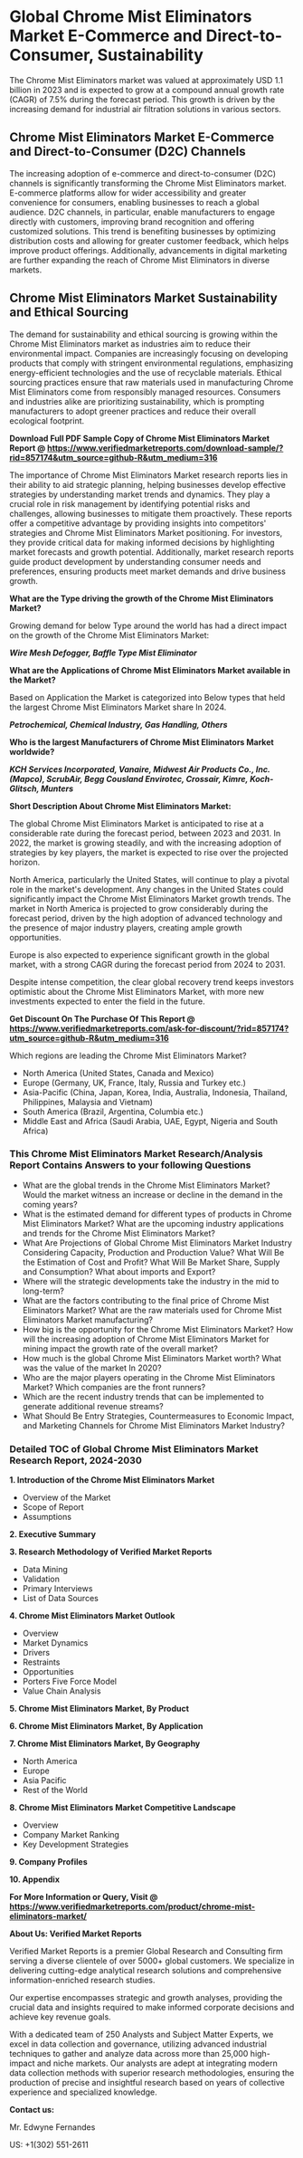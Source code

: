 <h1>Global Chrome Mist Eliminators Market E-Commerce and Direct-to-Consumer, Sustainability</h1><p class=""><p>The Chrome Mist Eliminators market was valued at approximately USD 1.1 billion in 2023 and is expected to grow at a compound annual growth rate (CAGR) of 7.5% during the forecast period. This growth is driven by the increasing demand for industrial air filtration solutions in various sectors.</p><h2>Chrome Mist Eliminators Market E-Commerce and Direct-to-Consumer (D2C) Channels</h2><p>The increasing adoption of e-commerce and direct-to-consumer (D2C) channels is significantly transforming the Chrome Mist Eliminators market. E-commerce platforms allow for wider accessibility and greater convenience for consumers, enabling businesses to reach a global audience. D2C channels, in particular, enable manufacturers to engage directly with customers, improving brand recognition and offering customized solutions. This trend is benefiting businesses by optimizing distribution costs and allowing for greater customer feedback, which helps improve product offerings. Additionally, advancements in digital marketing are further expanding the reach of Chrome Mist Eliminators in diverse markets.</p><h2>Chrome Mist Eliminators Market Sustainability and Ethical Sourcing</h2><p>The demand for sustainability and ethical sourcing is growing within the Chrome Mist Eliminators market as industries aim to reduce their environmental impact. Companies are increasingly focusing on developing products that comply with stringent environmental regulations, emphasizing energy-efficient technologies and the use of recyclable materials. Ethical sourcing practices ensure that raw materials used in manufacturing Chrome Mist Eliminators come from responsibly managed resources. Consumers and industries alike are prioritizing sustainability, which is prompting manufacturers to adopt greener practices and reduce their overall ecological footprint.</p></p><p class=""><strong>Download Full PDF Sample Copy of Chrome Mist Eliminators Market Report @ <a href="https://www.verifiedmarketreports.com/download-sample/?rid=857174&utm_source=github-R&utm_medium=316" target="_blank">https://www.verifiedmarketreports.com/download-sample/?rid=857174&utm_source=github-R&utm_medium=316</a></strong></p><p>The importance of&nbsp;Chrome Mist Eliminators Market research reports lies in their ability to aid strategic planning, helping businesses develop effective strategies by understanding market trends and dynamics. They play a crucial role in risk management by identifying potential risks and challenges, allowing businesses to mitigate them proactively. These reports offer a competitive advantage by providing insights into competitors' strategies and Chrome Mist Eliminators Market positioning. For investors, they provide critical data for making informed decisions by highlighting market forecasts and growth potential. Additionally, market research reports guide product development by understanding consumer needs and preferences, ensuring products meet market demands and drive business growth.</p><p><strong>What are the&nbsp;Type driving the growth of the Chrome Mist Eliminators Market?</strong></p><p id="" class="">Growing demand for below Type around the world has had a direct impact on the growth of the Chrome Mist Eliminators Market:</p><p class=""><em><strong>Wire Mesh Defogger, Baffle Type Mist Eliminator</strong></em></p><p class=""><strong>What are the&nbsp;Applications&nbsp;of Chrome Mist Eliminators Market available in the Market?</strong></p><p id="" class="">Based on Application the Market is categorized into Below types that held the largest Chrome Mist Eliminators Market share In 2024.</p><p class=""><em><strong>Petrochemical, Chemical Industry, Gas Handling, Others</strong></em></p><p class=""><strong>Who is the largest Manufacturers of Chrome Mist Eliminators Market worldwide?</strong></p><p><em><strong>KCH Services Incorporated, Vanaire, Midwest Air Products Co., Inc. (Mapco), ScrubAir, Begg Cousland Envirotec, Crossair, Kimre, Koch-Glitsch, Munters</strong></em></p><p id="" class=""><strong>Short Description About Chrome Mist Eliminators Market:</strong></p><p>The global Chrome Mist Eliminators Market is anticipated to rise at a considerable rate during the forecast period, between 2023 and 2031. In 2022, the market is growing steadily, and with the increasing adoption of strategies by key players, the market is expected to rise over the projected horizon.</p><p>North America, particularly the United States, will continue to play a pivotal role in the market's development. Any changes in the United States could significantly impact the Chrome Mist Eliminators Market growth trends. The market in North America is projected to grow considerably during the forecast period, driven by the high adoption of advanced technology and the presence of major industry players, creating ample growth opportunities.</p><p>Europe is also expected to experience significant growth in the global market, with a strong CAGR during the forecast period from 2024 to 2031.</p><p>Despite intense competition, the clear global recovery trend keeps investors optimistic about the Chrome Mist Eliminators Market, with more new investments expected to enter the field in the future.</p><p id="" class=""><strong>Get Discount On The Purchase Of This Report @ <a href="https://www.verifiedmarketreports.com/ask-for-discount/?rid=857174?utm_source=github-R&utm_medium=316" target="_blank">https://www.verifiedmarketreports.com/ask-for-discount/?rid=857174?utm_source=github-R&utm_medium=316</a></strong></p><p class="">Which regions are leading the Chrome Mist Eliminators Market?</p><ul><li>North America (United States, Canada and Mexico)</li><li>Europe (Germany, UK, France, Italy, Russia and Turkey etc.)</li><li>Asia-Pacific (China, Japan, Korea, India, Australia, Indonesia, Thailand, Philippines, Malaysia and Vietnam)</li><li>South America (Brazil, Argentina, Columbia etc.)</li><li>Middle East and Africa (Saudi Arabia, UAE, Egypt, Nigeria and South Africa)</li></ul><h3 id="" class="">This Chrome Mist Eliminators Market Research/Analysis Report Contains Answers to your following Questions</h3><ul><li>What are the global trends in the Chrome Mist Eliminators Market? Would the market witness an increase or decline in the demand in the coming years?</li><li>What is the estimated demand for different types of products in Chrome Mist Eliminators Market? What are the upcoming industry applications and trends for the Chrome Mist Eliminators Market?</li><li>What Are Projections of Global Chrome Mist Eliminators Market Industry Considering Capacity, Production and Production Value? What Will Be the Estimation of Cost and Profit? What Will Be Market Share, Supply and Consumption? What about imports and Export?</li><li>Where will the strategic developments take the industry in the mid to long-term?</li><li>What are the factors contributing to the final price of Chrome Mist Eliminators Market? What are the raw materials used for Chrome Mist Eliminators Market manufacturing?</li><li>How big is the opportunity for the Chrome Mist Eliminators Market? How will the increasing adoption of Chrome Mist Eliminators Market for mining impact the growth rate of the overall market?</li><li>How much is the global Chrome Mist Eliminators Market worth? What was the value of the market In 2020?</li><li>Who are the major players operating in the Chrome Mist Eliminators Market? Which companies are the front runners?</li><li>Which are the recent industry trends that can be implemented to generate additional revenue streams?</li><li>What Should Be Entry Strategies, Countermeasures to Economic Impact, and Marketing Channels for Chrome Mist Eliminators Market Industry?</li></ul><h3 id="" class="">Detailed TOC of Global Chrome Mist Eliminators Market Research Report, 2024-2030</h3><p id="" class=""><strong>1. Introduction of the Chrome Mist Eliminators Market</strong></p><ul><li>Overview of the Market</li><li>Scope of Report</li><li>Assumptions</li></ul><p id="" class=""><strong>2. Executive Summary</strong></p><p id="" class=""><strong>3. Research Methodology of Verified Market Reports</strong></p><ul><li>Data Mining</li><li>Validation</li><li>Primary Interviews</li><li>List of Data Sources</li></ul><p id="" class=""><strong>4. Chrome Mist Eliminators Market Outlook</strong></p><ul><li>Overview</li><li>Market Dynamics</li><li>Drivers</li><li>Restraints</li><li>Opportunities</li><li>Porters Five Force Model</li><li>Value Chain Analysis</li></ul><p id="" class=""><strong>5. Chrome Mist Eliminators Market, By Product</strong></p><p id="" class=""><strong>6. Chrome Mist Eliminators Market, By Application</strong></p><p id="" class=""><strong>7. Chrome Mist Eliminators Market, By Geography</strong></p><ul><li>North America</li><li>Europe</li><li>Asia Pacific</li><li>Rest of the World</li></ul><p id="" class=""><strong>8. Chrome Mist Eliminators Market Competitive Landscape</strong></p><ul><li>Overview</li><li>Company Market Ranking</li><li>Key Development Strategies</li></ul><p id="" class=""><strong>9. Company Profiles</strong></p><p id="" class=""><strong>10. Appendix</strong></p><p id="" class=""><strong>For More Information or Query, Visit @ <a href="https://www.verifiedmarketreports.com/product/chrome-mist-eliminators-market/" target="_blank">https://www.verifiedmarketreports.com/product/chrome-mist-eliminators-market/</a></strong></p><p id="" class=""><strong>About Us: Verified Market Reports</strong></p><p id="" class="">Verified Market Reports is a premier Global Research and Consulting firm serving a diverse clientele of over 5000+ global customers. We specialize in delivering cutting-edge analytical research solutions and comprehensive information-enriched research studies.</p><p id="" class="">Our expertise encompasses strategic and growth analyses, providing the crucial data and insights required to make informed corporate decisions and achieve key revenue goals.</p><p id="" class="">With a dedicated team of 250 Analysts and Subject Matter Experts, we excel in data collection and governance, utilizing advanced industrial techniques to gather and analyze data across more than 25,000 high-impact and niche markets. Our analysts are adept at integrating modern data collection methods with superior research methodologies, ensuring the production of precise and insightful research based on years of collective experience and specialized knowledge.</p><p id="" class=""><strong>Contact us:</strong></p><p id="" class="">Mr. Edwyne Fernandes</p><p id="" class="">US: +1(302) 551-2611</p>